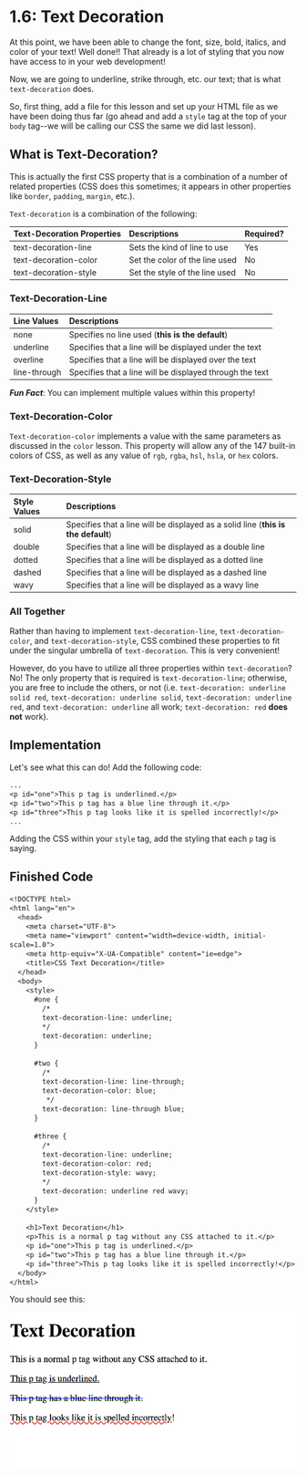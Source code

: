 # 1.6: Text Decoration

At this point, we have been able to change the font, size, bold, italics, and color of your text! Well done!! That already is a lot of styling that you now have access to in your web development!  


Now, we are going to underline, strike through, etc. our text; that is what `text-decoration` does.  


So, first thing, add a file for this lesson and set up your HTML file as we have been doing thus far \(go ahead and add a `style` tag at the top of your `body` tag--we will be calling our CSS the same we did last lesson\).

## What is Text-Decoration?

This is actually the first CSS property that is a combination of a number of related properties \(CSS does this sometimes; it appears in other properties like `border`, `padding`, `margin`, etc.\).  


`Text-decoration` is a combination of the following:  


| Text-Decoration Properties | Descriptions | Required? |
| :--- | :--- | :--- |
| text-decoration-line | Sets the kind of line to use | Yes |
| text-decoration-color | Set the color of the line used | No |
| text-decoration-style | Set the style of the line used | No |

### Text-Decoration-Line

| Line Values | Descriptions |
| :--- | :--- |
| none | Specifies no line used \(**this is the default**\) |
| underline | Specifies that a line will be displayed under the text |
| overline | Specifies that a line will be displayed over the text |
| line-through | Specifies that a line will be displayed through the text |

_**Fun Fact**_: You can implement multiple values within this property!

### Text-Decoration-Color

`Text-decoration-color` implements a value with the same parameters as discussed in the `color` lesson. This property will allow any of the 147 built-in colors of CSS, as well as any value of `rgb`, `rgba`, `hsl`, `hsla`, or `hex` colors.

### Text-Decoration-Style

| Style Values | Descriptions |
| :--- | :--- |
| solid | Specifies that a line will be displayed as a solid line \(**this is the default**\) |
| double | Specifies that a line will be displayed as a double line |
| dotted | Specifies that a line will be displayed as a dotted line |
| dashed | Specifies that a line will be displayed as a dashed line |
| wavy | Specifies that a line will be displayed as a wavy line |

### All Together

Rather than having to implement `text-decoration-line`, `text-decoration-color`, and `text-decoration-style`, CSS combined these properties to fit under the singular umbrella of `text-decoration`. This is very convenient!  


However, do you have to utilize all three properties within `text-decoration`? No! The only property that is required is `text-decoration-line`; otherwise, you are free to include the others, or not \(i.e. `text-decoration: underline solid red`, `text-decoration: underline solid`, `text-decoration: underline red`, and `text-decoration: underline` all work; `text-decoration: red` **does not** work\).

## Implementation

Let's see what this can do! Add the following code:  


```markup
...
<p id="one">This p tag is underlined.</p>
<p id="two">This p tag has a blue line through it.</p>
<p id="three">This p tag looks like it is spelled incorrectly!</p>
...
```

Adding the CSS within your `style` tag, add the styling that each `p` tag is saying.

## Finished Code

```markup
<!DOCTYPE html>
<html lang="en">
  <head>
    <meta charset="UTF-8">
    <meta name="viewport" content="width=device-width, initial-scale=1.0">
    <meta http-equiv="X-UA-Compatible" content="ie=edge">
    <title>CSS Text Decoration</title>
  </head>
  <body>
    <style>
      #one {
        /* 
        text-decoration-line: underline;
        */
        text-decoration: underline;
      }

      #two {
        /* 
        text-decoration-line: line-through;
        text-decoration-color: blue;
         */
        text-decoration: line-through blue;
      }

      #three {
        /* 
        text-decoration-line: underline;
        text-decoration-color: red;
        text-decoration-style: wavy; 
        */
        text-decoration: underline red wavy;
      }
    </style>

    <h1>Text Decoration</h1>
    <p>This is a normal p tag without any CSS attached to it.</p>
    <p id="one">This p tag is underlined.</p>
    <p id="two">This p tag has a blue line through it.</p>
    <p id="three">This p tag looks like it is spelled incorrectly!</p>
  </body>
</html>
```

You should see this:

![](../../.gitbook/assets/1.6.01.png)

